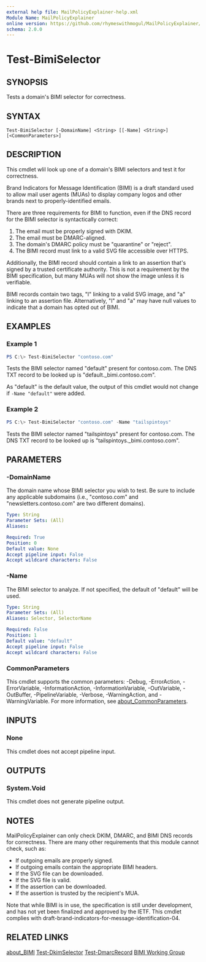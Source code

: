 ```yaml
---
external help file: MailPolicyExplainer-help.xml
Module Name: MailPolicyExplainer
online version: https://github.com/rhymeswithmogul/MailPolicyExplainer/blob/main/man/en-US/Test-BimiSelector.md
schema: 2.0.0
---
```


# Test-BimiSelector

## SYNOPSIS
Tests a domain's BIMI selector for correctness.

## SYNTAX

```
Test-BimiSelector [-DomainName] <String> [[-Name] <String>] [<CommonParameters>]
```

## DESCRIPTION
This cmdlet wlil look up one of a domain's BIMI selectors and test it for correctness.

Brand Indicators for Message Identification (BIMI) is a draft standard used to allow mail user agents (MUAs) to display company logos and other brands next to properly-identified emails.

There are three requirements for BIMI to function, even if the DNS record for the BIMI selector is syntactically correct:
1. The email must be properly signed with DKIM.
2. The email must be DMARC-aligned.
3. The domain's DMARC policy must be "quarantine" or "reject".
4. The BIMI record must link to a valid SVG file accessible over HTTPS.

Additionally, the BIMI record should contain a link to an assertion that's signed by a trusted certificate authority.  This is not a requirement by the BIMI specification, but many MUAs will not show the image unless it is verifiable.

BIMI records contain two tags, "l" linking to a valid SVG image, and "a" linking to an assertion file.  Alternatively, "l" and "a" may have null values to indicate that a domain has opted out of BIMI.

## EXAMPLES

### Example 1
```powershell
PS C:\> Test-BimiSelector "contoso.com"
```

Tests the BIMI selector named "default" present for contoso.com.  The DNS TXT record to be looked up is "default._bimi.contoso.com".

As "default" is the default value, the output of this cmdlet would not change if `-Name "default"` were added.

### Example 2
```powershell
PS C:\> Test-BimiSelector "contoso.com" -Name "tailspintoys"
```

Tests the BIMI selector named "tailspintoys" present for contoso.com.  The DNS TXT record to be looked up is "tailspintoys._bimi.contoso.com".

## PARAMETERS

### -DomainName
The domain name whose BIMI selector you wish to test.  Be sure to include any applicable subdomains (i.e., "contoso.com" and "newsletters.contoso.com" are two different domains).

```yaml
Type: String
Parameter Sets: (All)
Aliases:

Required: True
Position: 0
Default value: None
Accept pipeline input: False
Accept wildcard characters: False
```

### -Name
The BIMI selector to analyze.  If not specified, the default of "default" will be used.

```yaml
Type: String
Parameter Sets: (All)
Aliases: Selector, SelectorName

Required: False
Position: 1
Default value: "default"
Accept pipeline input: False
Accept wildcard characters: False
```

### CommonParameters
This cmdlet supports the common parameters: -Debug, -ErrorAction, -ErrorVariable, -InformationAction, -InformationVariable, -OutVariable, -OutBuffer, -PipelineVariable, -Verbose, -WarningAction, and -WarningVariable. For more information, see [about_CommonParameters](http://go.microsoft.com/fwlink/?LinkID=113216).

## INPUTS

### None
This cmdlet does not accept pipeline input.

## OUTPUTS

### System.Void
This cmdlet does not generate pipeline output.

## NOTES
MailPolicyExplainer can only check DKIM, DMARC, and BIMI DNS records for correctness.  There are many other requirements that this module cannot check, such as:
 - If outgoing emails are properly signed.
 - If outgoing emails contain the appropriate BIMI headers.
 - If the SVG file can be downloaded.
 - If the SVG file is valid.
 - If the assertion can be downloaded.
 - If the assertion is trusted by the recipient's MUA.

Note that while BIMI is in use, the specification is still under development, and has not yet been finalized and approved by the IETF.  This cmdlet complies with draft-brand-indicators-for-message-identification-04.

## RELATED LINKS

[about_BIMI]()
[Test-DkimSelector]()
[Test-DmarcRecord]()
[BIMI Working Group](https://datatracker.ietf.org/doc/draft-brand-indicators-for-message-identification/)